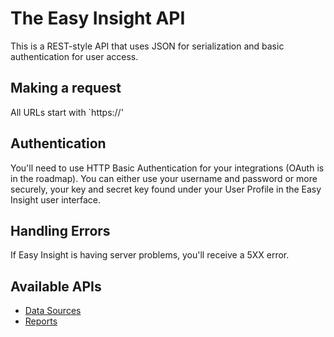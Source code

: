 The Easy Insight API
====================

This is a REST-style API that uses JSON for serialization and basic authentication for user access.


Making a request
----------------

All URLs start with `https://'

Authentication
----------------

You'll need to use HTTP Basic Authentication for your integrations (OAuth is in the roadmap). You can either use your username and password or more securely, your key and secret key found under your User Profile in the Easy Insight user interface.

Handling Errors
----------------
If Easy Insight is having server problems, you'll receive a 5XX error.

Available APIs
----------------
* [Data Sources](https://github.com/easyinsight/EasyInsightAPI/blob/master/sections/dataSources.md)
* [Reports](https://github.com/easyinsight/EasyInsightAPI/blob/master/sections/reports.md)
